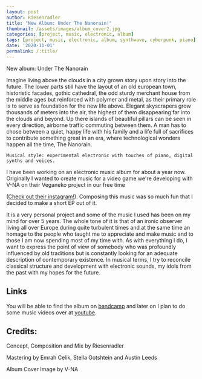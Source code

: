 ```yaml
---
layout: post
author: Riesenradler
title: "New Album: Under The Nanorain!"
thumbnail: /assets/images/album_cover2.jpg
categories: [project, music, electronic, album]
tags: [project, music, electronic, album, synthwave, cyberpunk, piano]
date: '2020-11-01'
permalink: /:title/
---
```


New album: Under The Nanorain

Imagine living above the clouds in a city grown story upon story into the future.
The lower parts still have the layout of an old european town, historistic facades, gothic cathedral, the odd sturdy merchant house from the middle ages but reinforced with polymer and metal, as their primary role is to serve as foundation for the new life above. Elegant skyscrapers grow thousands of meters into the air, the highest of them disappearing far into the clouds and beyond.
Up there islands of beautiful pillars can be seen in every direction, airborne traffic commuting between them. A man has to chose between a quiet, happy life with his family and a life full of sacrifices to contribute something great in an era, where technological wonders happen all the time, The Nanorain.

    Musical style: experimental electronic with touches of piano, digital synths and voices.

I have been working on an electronic music album for about a year now. Originally I wanted to create music
for a video game we're developing with V-NA on their Veganeko project in our free time
<!--more-->
<!-- put this at the end of what we wish to have as an excerpt -->
([Check out their instagram!](https://www.instagram.com/veganekoweirdo/)).
Composing this music was so much fun that I decided to make a short EP out of it.

It is a very personal project and some of the music I used has been on my mind for over 5 years. The whole tone of it is
that of an ironic observer living all over Europe during quite turbulent times and at the same time an homage to the people
who taught me to appreciate and make music and to those I am now spending most of my time with. As with everything I do,
I want to express the point of view of somebody who was profoundly influenced by old traditions but is constantly looking
for an adequate description of contemporary existence.
In musical terms, I try to reconcile classical structure and development with electronic sounds, my idols from the past with my hopes for the future.

## Links

You will be able to find the album on [bandcamp](https://riesenradler.bandcamp.com) and later on I plan to do some music videos over at [youtube](https://www.youtube.com/channel/UCkyf5Jj3E-74nGi9W7a3xmQ).


## Credits:

Concept, Composition and Mix by Riesenradler
<p>Mastering by Emrah Celik, Stella Gotshtein and Austin Leeds</p>

Album Cover Image by V-NA

